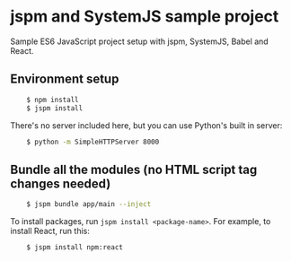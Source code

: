 # jspm and SystemJS sample project 
 
Sample ES6 JavaScript project setup with jspm, SystemJS, Babel and React.
  
## Environment setup 

```sh
	$ npm install
	$ jspm install
```

There's no server included here, but you can use Python's built in server: 
  
```sh
	$ python -m SimpleHTTPServer 8000
```

## Bundle all the modules (no HTML script tag changes needed)

```sh
	$ jspm bundle app/main --inject
```

To install packages, run `jspm install <package-name>`. For example, to install React, run this:

```sh
	$ jspm install npm:react
```